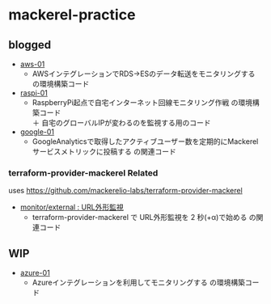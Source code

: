 # mackerel-practice

## blogged

- [aws-01](aws-01)
    - AWSインテグレーションでRDS->ESのデータ転送をモニタリングする の環境構築コード
- [raspi-01](raspi-01)
    - RaspberryPi起点で自宅インターネット回線モニタリング作戦 の環境構築コード  
      ＋ 自宅のグローバルIPが変わるのを監視する用のコード
- [google-01](google-01)
    -  GoogleAnalyticsで取得したアクティブユーザー数を定期的にMackerelサービスメトリックに投稿する の関連コード


### terraform-provider-mackerel Related
uses https://github.com/mackerelio-labs/terraform-provider-mackerel

- [monitor/external : URL外形監視](terraform-provider/monitor/external)
    - terraform-provider-mackerel で URL外形監視を 2 秒(+α)で始める の関連コード

## WIP

- [azure-01](azure-01)
    - Azureインテグレーションを利用してモニタリングする の環境構築コード
